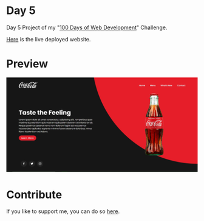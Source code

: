 # Day 5
Day 5 Project of my "[100 Days of Web Development](https://github.com/ArunMurugavel24/100_Days_of_Web_Coding)" Challenge.

[Here](https://arunmurugavel24.github.io/Day_5/) is the live deployed website.

# Preview

![Day 5 Website Preview Image](https://github.com/ArunMurugavel24/Day_5/blob/master/Day%205.jpg)

# Contribute

If you like to support me, you can do so [here](https://www.buymeacoffee.com/ArunMurugavel24).
